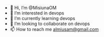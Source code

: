 - 👋 Hi, I’m @MisiunaOM
- 👀 I’m interested in devops
- 🌱 I’m currently learning devops
- 💞️ I’m looking to collaborate on devops
- 📫 How to reach me almiusam@gmail.com

<!---
MisiunaOM/MisiunaOM is a ✨ special ✨ repository because its `README.md` (this file) appears on your GitHub profile.
You can click the Preview link to take a look at your changes.
--->
